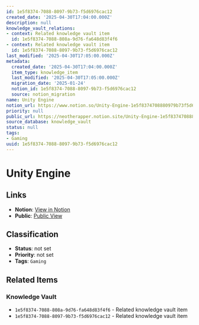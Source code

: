 ```yaml
---
id: 1e5f8374-7088-8097-9b73-f5d6976cac12
created_date: '2025-04-30T17:04:00.000Z'
description: null
knowledge_vault_relations:
- context: Related knowledge vault item
  id: 1e5f8374-7088-808a-9d76-fa648d83f4f6
- context: Related knowledge vault item
  id: 1e5f8374-7088-8097-9b73-f5d6976cac12
last_modified: '2025-04-30T17:05:00.000Z'
metadata:
  created_date: '2025-04-30T17:04:00.000Z'
  item_type: knowledge_item
  last_modified: '2025-04-30T17:05:00.000Z'
  migration_date: '2025-01-24'
  notion_id: 1e5f8374-7088-8097-9b73-f5d6976cac12
  source: notion_migration
name: Unity Engine
notion_url: https://www.notion.so/Unity-Engine-1e5f8374708880979b73f5d6976cac12
priority: null
public_url: https://neotherapper.notion.site/Unity-Engine-1e5f8374708880979b73f5d6976cac12
source_database: knowledge_vault
status: null
tags:
- Gaming
uuid: 1e5f8374-7088-8097-9b73-f5d6976cac12
---
```


# Unity Engine

## Links

- **Notion**: [View in Notion](https://www.notion.so/Unity-Engine-1e5f8374708880979b73f5d6976cac12)
- **Public**: [Public View](https://neotherapper.notion.site/Unity-Engine-1e5f8374708880979b73f5d6976cac12)

## Classification

- **Status**: not set
- **Priority**: not set
- **Tags**: `Gaming`

## Related Items

### Knowledge Vault
- `1e5f8374-7088-808a-9d76-fa648d83f4f6` - Related knowledge vault item
- `1e5f8374-7088-8097-9b73-f5d6976cac12` - Related knowledge vault item